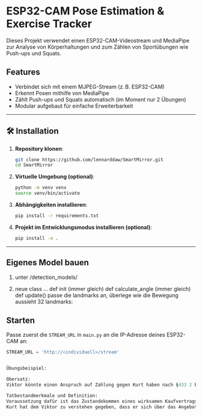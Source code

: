 # ESP32-CAM Pose Estimation & Exercise Tracker

Dieses Projekt verwendet einen ESP32-CAM-Videostream und MediaPipe zur Analyse von Körperhaltungen und zum Zählen von Sportübungen wie Push-ups und Squats.

## Features
- Verbindet sich mit einem MJPEG-Stream (z. B. ESP32-CAM)
- Erkennt Posen mithilfe von MediaPipe
- Zählt Push-ups und Squats automatisch (im Moment nur 2 Übungen)
- Modular aufgebaut für einfache Erweiterbarkeit

---
## 🛠 Installation

1. **Repository klonen**:
    ```bash
    git clone https://github.com/lennarddaw/SmartMirror.git
    cd SmartMirror
    ```

2. **Virtuelle Umgebung (optional)**:
    ```bash
    python -m venv venv
    source venv/bin/activate
    ```

3. **Abhängigkeiten installieren**:
    ```bash
    pip install -r requirements.txt
    ```

4. **Projekt im Entwicklungsmodus installieren (optional)**:
    ```bash
    pip install -e .
    ```

---

## Eigenes Model bauen

1. unter /detection_models/

2. neue class ...
def init (immer gleich)
def calculate_angle (immer gleich)
def update()
passe die landmarks an, überlege wie die Bewegung aussieht
32 landmarks: 

## Starten

Passe zuerst die `STREAM_URL` in `main.py` an die IP-Adresse deines ESP32-CAM an:

```python
STREAM_URL = 'http://<individuell>/stream'


Übungsbeispiel:

Obersatz:
Viktor könnte einen Anspruch auf Zahlung gegen Kurt haben nach §433 2 BGB

Tatbestandmerkmale und Definition:
Voraussetzung dafür ist das Zustandekommen eines wirksamen Kaufvertrags §433 zwischen Viktor und Kurt mit einem einhergehenden Verpflichtungsgeschäft als Teil des Kaufvertags §433 2 BGB vorliegen. Ein Kaufvertrag setzt zwei übereinstimmende, in Bezug aufeinander abgegebene Willenserklärungen voraus, nämlich Angebot § 145 BGB und Annahme § 147 BGB.Unter einem Verpflichtungsgeschäft versteht man, dass der Käufer verpflichtet ist dem Verkäufer den vereinbarten Kaufpreis zu zahlen und die gekaufte Sache abzunehmen. Ein Angebot ist eine empfangsbedürftige Willenserklärung, die auf den Abschluss eines Vertrags gerichtet ist
Kurt hat dem Viktor zu verstehen gegeben, dass er sich über das Angebot des Viktors das Auto für 5000 Euro zu kaufen, freut. Es liegen zwei inhaltlich übereinstimmende Willenserklärungen vor, damit ist ein wirksamer Kaufvertrag gemäß § 433 BGB zustande gekommen. Es sind keine Anhaltspunkte dafür ersichtlich, dass der Anspruch erloschen ist, z. B. durch Erfüllung § 362 BGB, Rücktritt § 346 BGB oder Anfechtung § 142 BGB. Der Anspruch müsste auch als Teil des Vetrags durchsetzbar sein. Viktor hat gegen Kurt einen Anspruch auf Zahlung des Kaufpreises in Höhe von 5.000 € gemäß § 433 Abs. 2 BGB.
